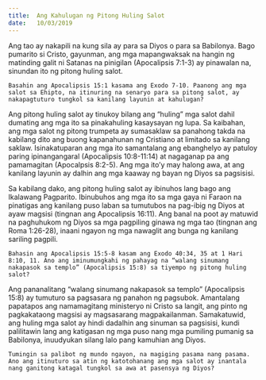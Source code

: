 ```yaml
---
title:  Ang Kahulugan ng Pitong Huling Salot
date:   10/03/2019
---
```


Ang tao ay nakapili na kung sila ay para sa Diyos o para sa Babilonya. Bago pumarito si Cristo, gayunman, ang mga mapangwaksak na hangin ng matinding galit ni Satanas na pinigilan (Apocalipsis 7:1-3) ay pinawalan na, sinundan ito ng pitong huling salot.

`Basahin ang Apocalipsis 15:1 kasama ang Exodo 7-10. Paanong ang mga salot sa Ehipto, na itinuring na senaryo para sa pitong salot, ay nakapagtuturo tungkol sa kanilang layunin at kahulugan?`

Ang pitong huling salot ay tinukoy bilang ang “huling” mga salot dahil dumating ang mga ito sa pinakahuling kasaysayan ng lupa. Sa kaibahan, ang mga salot ng pitong trumpeta ay sumasaklaw sa panahong takda na kabilang dito ang buong kapanahunan ng Cristiano at limitado sa kanilang saklaw. Isinakatuparan ang mga ito samantalang ang ebanghelyo ay patuloy paring ipinangangaral (Apocalipsis 10:8-11:14) at nagaganap pa ang pamamagitan (Apocalpsis 8:2-5). Ang mga ito’y may halong awa, at ang kanilang layunin ay dalhin ang mga kaaway ng bayan ng Diyos sa pagsisisi.

Sa kabilang dako, ang pitong huling salot ay ibinuhos lang bago ang Ikalawang Pagparito. Ibinubuhos ang mga ito sa mga gaya ni Faraon na pinatigas ang kanilang puso laban sa tumutubos na pag-ibig ng Diyos at ayaw magsisi (tingnan ang Apocalipsis 16:11). Ang banal na poot ay matuwid na paghuhukom ng Diyos sa mga pagpiling ginawa ng mga tao (tingnan ang Roma 1:26-28), inaani ngayon ng mga nawaglit ang bunga ng kanilang sariling pagpili.

`Bahasin ang Apocalipsis 15:5-8 kasam ang Exodo 40:34, 35 at 1 Hari 8:10, 11. Ano ang iminumungkahi ng pahayag na “walang sinumang nakapasok sa templo” (Apocalipsis 15:8) sa tiyempo ng pitong huling salot?`

Ang pananalitang “walang sinumang nakapasok sa templo” (Apocalipsis 15:8) ay tumuturo sa pagsasara ng panahon ng pagsubok. Amantalang papatapos ang namamagitang ministeryo ni Cristo sa langit, ang pinto ng pagkakataong magsisi ay magsasarang magpakailanman. Samakatuwid, ang huling mga salot ay hindi dadalhin ang sinuman sa pagsisisi, kundi palilitawin lang ang katigasan ng mga puso nang mga pumiling pumanig sa Babilonya, inuudyukan silang lalo pang kamuhian ang Diyos.

`Tumingin sa palibot ng mundo ngayon, na magiging pasama nang pasama. Ano ang itinuturo sa atin ng katotohanang ang mga salot ay inantala nang ganitong katagal tungkol sa awa at pasensya ng Diyos?`